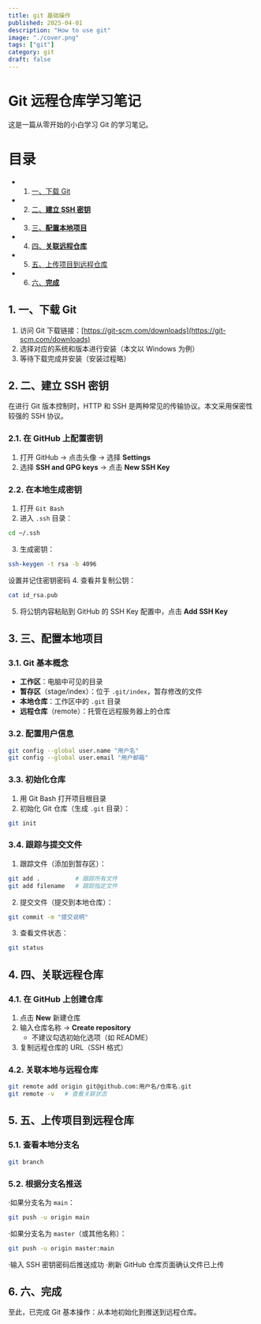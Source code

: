 ```yaml
---
title: git 基础操作
published: 2025-04-01
description: "How to use git"
image: "./cover.png"
tags: ["git"]
category: git
draft: false
---
```



# **Git 远程仓库学习笔记**
这是一篇从零开始的小白学习 Git 的学习笔记。

# **目录**
* 1. [一、下载 Git](#Git)
* 2. [二、**建立 SSH 密钥**](#SSH)
* 3. [三、**配置本地项目**](#-1)
* 4. [四、**关联远程仓库**](#-1)
* 5. [五、上传项目到远程仓库](#-1)
* 6. [六、**完成**](#-1)


##  1. <a name='Git'></a>一、下载 Git

1. 访问 Git 下载链接：[https://git-scm.com/downloads](https://git-scm.com/downloads)
2. 选择对应的系统和版本进行安装（本文以 Windows 为例）
3. 等待下载完成并安装（安装过程略）


##  2. <a name='SSH'></a>二、**建立 SSH 密钥**

在进行 Git 版本控制时，HTTP 和 SSH 是两种常见的传输协议。本文采用保密性较强的 SSH 协议。

###  2.1. <a name='GitHub'></a>在 GitHub 上配置密钥

1. 打开 GitHub → 点击头像 → 选择 **Settings**
2. 选择 **SSH and GPG keys** → 点击 **New SSH Key**

###  2.2. <a name=''></a>在本地生成密钥

1. 打开 `Git Bash`
2. 进入 `.ssh` 目录：
```bash
cd ~/.ssh
```
3. 生成密钥：
```bash
ssh-keygen -t rsa -b 4096
```
   设置并记住密钥密码
4. 查看并复制公钥：
```bash
cat id_rsa.pub
```
5. 将公钥内容粘贴到 GitHub 的 SSH Key 配置中，点击 **Add SSH Key**


##  3. <a name='-1'></a>三、**配置本地项目**

###  3.1. <a name='Git-1'></a>Git 基本概念

- **工作区**：电脑中可见的目录
- **暂存区**（stage/index）：位于 `.git/index`，暂存修改的文件
- **本地仓库**：工作区中的 `.git` 目录
- **远程仓库**（remote）：托管在远程服务器上的仓库

###  3.2. <a name='-1'></a>配置用户信息

```bash
git config --global user.name "用户名"
git config --global user.email "用户邮箱"
```

###  3.3. <a name='-1'></a>初始化仓库

1. 用 Git Bash 打开项目根目录
2. 初始化 Git 仓库（生成 `.git` 目录）：
```bash
git init
```

###  3.4. <a name='-1'></a>跟踪与提交文件

1. 跟踪文件（添加到暂存区）：
```bash
git add .          # 跟踪所有文件
git add filename   # 跟踪指定文件
```
2. 提交文件（提交到本地仓库）：
```bash
git commit -m "提交说明"
```
3. 查看文件状态：
```bash
git status
```


##  4. <a name='-1'></a>四、**关联远程仓库**

###  4.1. <a name='GitHub-1'></a>在 GitHub 上创建仓库

1. 点击 **New** 新建仓库
2. 输入仓库名称 → **Create repository**
   - 不建议勾选初始化选项（如 README）
3. 复制远程仓库的 URL（SSH 格式）

###  4.2. <a name='-1'></a>关联本地与远程仓库

```bash
git remote add origin git@github.com:用户名/仓库名.git
git remote -v   # 查看关联状态
```


##  5. <a name='-1'></a>五、上传项目到远程仓库

###  5.1. <a name='-1'></a>查看本地分支名

```bash
git branch
```

###  5.2. <a name='-1'></a>根据分支名推送

·如果分支名为 `main`：
```bash
git push -u origin main
```
·如果分支名为 `master`（或其他名称）：
```bash
git push -u origin master:main
```
·输入 SSH 密钥密码后推送成功
·刷新 GitHub 仓库页面确认文件已上传


##  6. <a name='-1'></a>六、**完成**

至此，已完成 Git 基本操作：从本地初始化到推送到远程仓库。